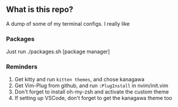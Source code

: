 ## What is this repo?
A dump of some of my terminal configs. I really like

### Packages
Just run ./packages.sh [package manager]

### Reminders
1. Get kitty and run `kitten themes`, and chose kanagawa
2. Get Vim-Plug from github, and run `:PlugInstall` in nvim/init.vim
3. Don't forget to install oh-my-zsh and activate the custom theme 
4. If setting up VSCode, don't forget to get the kanagawa theme too
